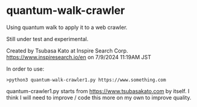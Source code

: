 # quantum-walk-crawler
Using quantum walk to apply it to a web crawler.

Still under test and experimental.

Created by Tsubasa Kato at Inspire Search Corp. https://www.inspiresearch.io/en on 7/9/2024 11:19AM JST

In order to use: 
```
>python3 quantum-walk-crawler1.py https://www.something.com
```

quantum-crawler1.py starts from https://www.tsubasakato.com by itself. I think I will need to improve / code this more on my own to improve quality.
